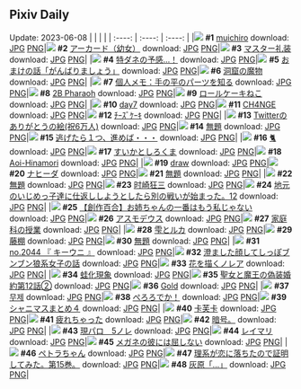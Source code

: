 ## Pixiv Daily
Update: 2023-06-08
|      |      |      |
| :----: | :----: | :----: |
|![](https://pixiv.microyu.workers.dev/c/240x480/img-master/img/2023/06/06/00/49/33/108764527_p0_master1200.jpg) **#1** [muichiro](https://www.pixiv.net/artworks/108764527) download: [JPG](https://pixiv.microyu.workers.dev/img-original/img/2023/06/06/00/49/33/108764527_p0.jpg) [PNG](https://pixiv.microyu.workers.dev/img-original/img/2023/06/06/00/49/33/108764527_p0.png)|![](https://pixiv.microyu.workers.dev/c/240x480/img-master/img/2023/06/06/00/00/40/108762775_p0_master1200.jpg) **#2** [アーカード（幼女）](https://www.pixiv.net/artworks/108762775) download: [JPG](https://pixiv.microyu.workers.dev/img-original/img/2023/06/06/00/00/40/108762775_p0.jpg) [PNG](https://pixiv.microyu.workers.dev/img-original/img/2023/06/06/00/00/40/108762775_p0.png)|![](https://pixiv.microyu.workers.dev/c/240x480/img-master/img/2023/06/06/06/00/09/108769067_p0_master1200.jpg) **#3** [マスター礼装](https://www.pixiv.net/artworks/108769067) download: [JPG](https://pixiv.microyu.workers.dev/img-original/img/2023/06/06/06/00/09/108769067_p0.jpg) [PNG](https://pixiv.microyu.workers.dev/img-original/img/2023/06/06/06/00/09/108769067_p0.png)|
|![](https://pixiv.microyu.workers.dev/c/240x480/img-master/img/2023/06/06/00/00/25/108762717_p0_master1200.jpg) **#4** [特ダネの予感…！](https://www.pixiv.net/artworks/108762717) download: [JPG](https://pixiv.microyu.workers.dev/img-original/img/2023/06/06/00/00/25/108762717_p0.jpg) [PNG](https://pixiv.microyu.workers.dev/img-original/img/2023/06/06/00/00/25/108762717_p0.png)|![](https://pixiv.microyu.workers.dev/c/240x480/img-master/img/2023/06/07/06/00/11/108796261_p0_master1200.jpg) **#5** [おまけの話「がんばりましょう」](https://www.pixiv.net/artworks/108796261) download: [JPG](https://pixiv.microyu.workers.dev/img-original/img/2023/06/07/06/00/11/108796261_p0.jpg) [PNG](https://pixiv.microyu.workers.dev/img-original/img/2023/06/07/06/00/11/108796261_p0.png)|![](https://pixiv.microyu.workers.dev/c/240x480/img-master/img/2023/06/07/07/30/01/108797352_p0_master1200.jpg) **#6** [洞窟の魔物](https://www.pixiv.net/artworks/108797352) download: [JPG](https://pixiv.microyu.workers.dev/img-original/img/2023/06/07/07/30/01/108797352_p0.jpg) [PNG](https://pixiv.microyu.workers.dev/img-original/img/2023/06/07/07/30/01/108797352_p0.png)|
|![](https://pixiv.microyu.workers.dev/c/240x480/img-master/img/2023/06/06/07/00/06/108769849_p0_master1200.jpg) **#7** [個人メモ：手の平のパーツを知る](https://www.pixiv.net/artworks/108769849) download: [JPG](https://pixiv.microyu.workers.dev/img-original/img/2023/06/06/07/00/06/108769849_p0.jpg) [PNG](https://pixiv.microyu.workers.dev/img-original/img/2023/06/06/07/00/06/108769849_p0.png)|![](https://pixiv.microyu.workers.dev/c/240x480/img-master/img/2023/06/06/02/13/13/108766404_p0_master1200.jpg) **#8** [2B Pharaoh](https://www.pixiv.net/artworks/108766404) download: [JPG](https://pixiv.microyu.workers.dev/img-original/img/2023/06/06/02/13/13/108766404_p0.jpg) [PNG](https://pixiv.microyu.workers.dev/img-original/img/2023/06/06/02/13/13/108766404_p0.png)|![](https://pixiv.microyu.workers.dev/c/240x480/img-master/img/2023/06/06/20/30/01/108783513_p0_master1200.jpg) **#9** [ロールケーキねこ](https://www.pixiv.net/artworks/108783513) download: [JPG](https://pixiv.microyu.workers.dev/img-original/img/2023/06/06/20/30/01/108783513_p0.jpg) [PNG](https://pixiv.microyu.workers.dev/img-original/img/2023/06/06/20/30/01/108783513_p0.png)|
|![](https://pixiv.microyu.workers.dev/c/240x480/img-master/img/2023/06/06/01/03/51/108764947_p0_master1200.jpg) **#10** [day7](https://www.pixiv.net/artworks/108764947) download: [JPG](https://pixiv.microyu.workers.dev/img-original/img/2023/06/06/01/03/51/108764947_p0.jpg) [PNG](https://pixiv.microyu.workers.dev/img-original/img/2023/06/06/01/03/51/108764947_p0.png)|![](https://pixiv.microyu.workers.dev/c/240x480/img-master/img/2023/06/06/00/01/48/108762912_p0_master1200.jpg) **#11** [CH4NGE](https://www.pixiv.net/artworks/108762912) download: [JPG](https://pixiv.microyu.workers.dev/img-original/img/2023/06/06/00/01/48/108762912_p0.jpg) [PNG](https://pixiv.microyu.workers.dev/img-original/img/2023/06/06/00/01/48/108762912_p0.png)|![](https://pixiv.microyu.workers.dev/c/240x480/img-master/img/2023/06/07/19/20/47/108808384_p0_master1200.jpg) **#12** [ﾁｰｽﾞｹｰｷ](https://www.pixiv.net/artworks/108808384) download: [JPG](https://pixiv.microyu.workers.dev/img-original/img/2023/06/07/19/20/47/108808384_p0.jpg) [PNG](https://pixiv.microyu.workers.dev/img-original/img/2023/06/07/19/20/47/108808384_p0.png)|
|![](https://pixiv.microyu.workers.dev/c/240x480/img-master/img/2023/06/07/17/31/20/108805836_p0_master1200.jpg) **#13** [Twitterのありがとうの絵(祝6万人)](https://www.pixiv.net/artworks/108805836) download: [JPG](https://pixiv.microyu.workers.dev/img-original/img/2023/06/07/17/31/20/108805836_p0.jpg) [PNG](https://pixiv.microyu.workers.dev/img-original/img/2023/06/07/17/31/20/108805836_p0.png)|![](https://pixiv.microyu.workers.dev/c/240x480/img-master/img/2023/06/07/19/02/39/108807949_p0_master1200.jpg) **#14** [無題](https://www.pixiv.net/artworks/108807949) download: [JPG](https://pixiv.microyu.workers.dev/img-original/img/2023/06/07/19/02/39/108807949_p0.jpg) [PNG](https://pixiv.microyu.workers.dev/img-original/img/2023/06/07/19/02/39/108807949_p0.png)|![](https://pixiv.microyu.workers.dev/c/240x480/img-master/img/2023/06/06/00/00/35/108762755_p0_master1200.jpg) **#15** [逃げたら１つ、進めば・・・](https://www.pixiv.net/artworks/108762755) download: [JPG](https://pixiv.microyu.workers.dev/img-original/img/2023/06/06/00/00/35/108762755_p0.jpg) [PNG](https://pixiv.microyu.workers.dev/img-original/img/2023/06/06/00/00/35/108762755_p0.png)|
|![](https://pixiv.microyu.workers.dev/c/240x480/img-master/img/2023/06/07/12/39/55/108801330_p0_master1200.jpg) **#16** [🐈](https://www.pixiv.net/artworks/108801330) download: [JPG](https://pixiv.microyu.workers.dev/img-original/img/2023/06/07/12/39/55/108801330_p0.jpg) [PNG](https://pixiv.microyu.workers.dev/img-original/img/2023/06/07/12/39/55/108801330_p0.png)|![](https://pixiv.microyu.workers.dev/c/240x480/img-master/img/2023/06/07/20/30/03/108810277_p0_master1200.jpg) **#17** [すいかとしろくま](https://www.pixiv.net/artworks/108810277) download: [JPG](https://pixiv.microyu.workers.dev/img-original/img/2023/06/07/20/30/03/108810277_p0.jpg) [PNG](https://pixiv.microyu.workers.dev/img-original/img/2023/06/07/20/30/03/108810277_p0.png)|![](https://pixiv.microyu.workers.dev/c/240x480/img-master/img/2023/06/06/00/23/54/108763784_p0_master1200.jpg) **#18** [Aoi-Hinamori](https://www.pixiv.net/artworks/108763784) download: [JPG](https://pixiv.microyu.workers.dev/img-original/img/2023/06/06/00/23/54/108763784_p0.jpg) [PNG](https://pixiv.microyu.workers.dev/img-original/img/2023/06/06/00/23/54/108763784_p0.png)|
|![](https://pixiv.microyu.workers.dev/c/240x480/img-master/img/2023/06/06/00/00/44/108762786_p0_master1200.jpg) **#19** [draw](https://www.pixiv.net/artworks/108762786) download: [JPG](https://pixiv.microyu.workers.dev/img-original/img/2023/06/06/00/00/44/108762786_p0.jpg) [PNG](https://pixiv.microyu.workers.dev/img-original/img/2023/06/06/00/00/44/108762786_p0.png)|![](https://pixiv.microyu.workers.dev/c/240x480/img-master/img/2023/06/07/00/44/25/108791902_p0_master1200.jpg) **#20** [ナヒーダ](https://www.pixiv.net/artworks/108791902) download: [JPG](https://pixiv.microyu.workers.dev/img-original/img/2023/06/07/00/44/25/108791902_p0.jpg) [PNG](https://pixiv.microyu.workers.dev/img-original/img/2023/06/07/00/44/25/108791902_p0.png)|![](https://pixiv.microyu.workers.dev/c/240x480/img-master/img/2023/06/07/16/00/05/108804277_p0_master1200.jpg) **#21** [無題](https://www.pixiv.net/artworks/108804277) download: [JPG](https://pixiv.microyu.workers.dev/img-original/img/2023/06/07/16/00/05/108804277_p0.jpg) [PNG](https://pixiv.microyu.workers.dev/img-original/img/2023/06/07/16/00/05/108804277_p0.png)|
|![](https://pixiv.microyu.workers.dev/c/240x480/img-master/img/2023/06/07/23/42/35/108816405_p0_master1200.jpg) **#22** [無題](https://www.pixiv.net/artworks/108816405) download: [JPG](https://pixiv.microyu.workers.dev/img-original/img/2023/06/07/23/42/35/108816405_p0.jpg) [PNG](https://pixiv.microyu.workers.dev/img-original/img/2023/06/07/23/42/35/108816405_p0.png)|![](https://pixiv.microyu.workers.dev/c/240x480/img-master/img/2023/06/06/19/39/11/108782048_p0_master1200.jpg) **#23** [时崎狂三](https://www.pixiv.net/artworks/108782048) download: [JPG](https://pixiv.microyu.workers.dev/img-original/img/2023/06/06/19/39/11/108782048_p0.jpg) [PNG](https://pixiv.microyu.workers.dev/img-original/img/2023/06/06/19/39/11/108782048_p0.png)|![](https://pixiv.microyu.workers.dev/c/240x480/img-master/img/2023/06/06/11/05/08/108772885_p0_master1200.jpg) **#24** [地元のいじめっ子達に仕返ししようとしたら別の戦いが始まった。12](https://www.pixiv.net/artworks/108772885) download: [JPG](https://pixiv.microyu.workers.dev/img-original/img/2023/06/06/11/05/08/108772885_p0.jpg) [PNG](https://pixiv.microyu.workers.dev/img-original/img/2023/06/06/11/05/08/108772885_p0.png)|
|![](https://pixiv.microyu.workers.dev/c/240x480/img-master/img/2023/06/07/18/02/45/108806589_p0_master1200.jpg) **#25** [【創作百合】お姉ちゃんの一番はもう私じゃない](https://www.pixiv.net/artworks/108806589) download: [JPG](https://pixiv.microyu.workers.dev/img-original/img/2023/06/07/18/02/45/108806589_p0.jpg) [PNG](https://pixiv.microyu.workers.dev/img-original/img/2023/06/07/18/02/45/108806589_p0.png)|![](https://pixiv.microyu.workers.dev/c/240x480/img-master/img/2023/06/06/19/59/32/108782556_p0_master1200.jpg) **#26** [アスモデウス](https://www.pixiv.net/artworks/108782556) download: [JPG](https://pixiv.microyu.workers.dev/img-original/img/2023/06/06/19/59/32/108782556_p0.jpg) [PNG](https://pixiv.microyu.workers.dev/img-original/img/2023/06/06/19/59/32/108782556_p0.png)|![](https://pixiv.microyu.workers.dev/c/240x480/img-master/img/2023/06/06/14/23/52/108775847_p0_master1200.jpg) **#27** [家庭科の授業](https://www.pixiv.net/artworks/108775847) download: [JPG](https://pixiv.microyu.workers.dev/img-original/img/2023/06/06/14/23/52/108775847_p0.jpg) [PNG](https://pixiv.microyu.workers.dev/img-original/img/2023/06/06/14/23/52/108775847_p0.png)|
|![](https://pixiv.microyu.workers.dev/c/240x480/img-master/img/2023/06/07/18/00/15/108806441_p0_master1200.jpg) **#28** [雫とルカ](https://www.pixiv.net/artworks/108806441) download: [JPG](https://pixiv.microyu.workers.dev/img-original/img/2023/06/07/18/00/15/108806441_p0.jpg) [PNG](https://pixiv.microyu.workers.dev/img-original/img/2023/06/07/18/00/15/108806441_p0.png)|![](https://pixiv.microyu.workers.dev/c/240x480/img-master/img/2023/06/07/00/00/04/108790291_p0_master1200.jpg) **#29** [藤棚](https://www.pixiv.net/artworks/108790291) download: [JPG](https://pixiv.microyu.workers.dev/img-original/img/2023/06/07/00/00/04/108790291_p0.jpg) [PNG](https://pixiv.microyu.workers.dev/img-original/img/2023/06/07/00/00/04/108790291_p0.png)|![](https://pixiv.microyu.workers.dev/c/240x480/img-master/img/2023/06/07/12/06/37/108800855_p0_master1200.jpg) **#30** [無題](https://www.pixiv.net/artworks/108800855) download: [JPG](https://pixiv.microyu.workers.dev/img-original/img/2023/06/07/12/06/37/108800855_p0.jpg) [PNG](https://pixiv.microyu.workers.dev/img-original/img/2023/06/07/12/06/37/108800855_p0.png)|
|![](https://pixiv.microyu.workers.dev/c/240x480/img-master/img/2023/06/06/12/19/49/108774006_p0_master1200.jpg) **#31** [no.2044 『 キーウニ 』](https://www.pixiv.net/artworks/108774006) download: [JPG](https://pixiv.microyu.workers.dev/img-original/img/2023/06/06/12/19/49/108774006_p0.jpg) [PNG](https://pixiv.microyu.workers.dev/img-original/img/2023/06/06/12/19/49/108774006_p0.png)|![](https://pixiv.microyu.workers.dev/c/240x480/img-master/img/2023/06/06/19/10/09/108781317_p0_master1200.jpg) **#32** [澄ました顔してしっぽブンブン狼系女子の話](https://www.pixiv.net/artworks/108781317) download: [JPG](https://pixiv.microyu.workers.dev/img-original/img/2023/06/06/19/10/09/108781317_p0.jpg) [PNG](https://pixiv.microyu.workers.dev/img-original/img/2023/06/06/19/10/09/108781317_p0.png)|![](https://pixiv.microyu.workers.dev/c/240x480/img-master/img/2023/06/06/00/22/55/108763750_p0_master1200.jpg) **#33** [花を描くノレア](https://www.pixiv.net/artworks/108763750) download: [JPG](https://pixiv.microyu.workers.dev/img-original/img/2023/06/06/00/22/55/108763750_p0.jpg) [PNG](https://pixiv.microyu.workers.dev/img-original/img/2023/06/06/00/22/55/108763750_p0.png)|
|![](https://pixiv.microyu.workers.dev/c/240x480/img-master/img/2023/06/07/18/12/04/108806787_p0_master1200.jpg) **#34** [蛙化現象](https://www.pixiv.net/artworks/108806787) download: [JPG](https://pixiv.microyu.workers.dev/img-original/img/2023/06/07/18/12/04/108806787_p0.jpg) [PNG](https://pixiv.microyu.workers.dev/img-original/img/2023/06/07/18/12/04/108806787_p0.png)|![](https://pixiv.microyu.workers.dev/c/240x480/img-master/img/2023/06/07/18/00/36/108806490_p0_master1200.jpg) **#35** [聖女と魔王の偽装婚約第12話②](https://www.pixiv.net/artworks/108806490) download: [JPG](https://pixiv.microyu.workers.dev/img-original/img/2023/06/07/18/00/36/108806490_p0.jpg) [PNG](https://pixiv.microyu.workers.dev/img-original/img/2023/06/07/18/00/36/108806490_p0.png)|![](https://pixiv.microyu.workers.dev/c/240x480/img-master/img/2023/06/06/02/07/59/108766324_p0_master1200.jpg) **#36** [Gold](https://www.pixiv.net/artworks/108766324) download: [JPG](https://pixiv.microyu.workers.dev/img-original/img/2023/06/06/02/07/59/108766324_p0.jpg) [PNG](https://pixiv.microyu.workers.dev/img-original/img/2023/06/06/02/07/59/108766324_p0.png)|
|![](https://pixiv.microyu.workers.dev/c/240x480/img-master/img/2023/06/06/05/29/33/108768722_p0_master1200.jpg) **#37** [무제](https://www.pixiv.net/artworks/108768722) download: [JPG](https://pixiv.microyu.workers.dev/img-original/img/2023/06/06/05/29/33/108768722_p0.jpg) [PNG](https://pixiv.microyu.workers.dev/img-original/img/2023/06/06/05/29/33/108768722_p0.png)|![](https://pixiv.microyu.workers.dev/c/240x480/img-master/img/2023/06/06/16/07/42/108777448_p0_master1200.jpg) **#38** [ぺろろでか！](https://www.pixiv.net/artworks/108777448) download: [JPG](https://pixiv.microyu.workers.dev/img-original/img/2023/06/06/16/07/42/108777448_p0.jpg) [PNG](https://pixiv.microyu.workers.dev/img-original/img/2023/06/06/16/07/42/108777448_p0.png)|![](https://pixiv.microyu.workers.dev/c/240x480/img-master/img/2023/06/07/11/42/36/108800448_p0_master1200.jpg) **#39** [シャニマスまとめ４](https://www.pixiv.net/artworks/108800448) download: [JPG](https://pixiv.microyu.workers.dev/img-original/img/2023/06/07/11/42/36/108800448_p0.jpg) [PNG](https://pixiv.microyu.workers.dev/img-original/img/2023/06/07/11/42/36/108800448_p0.png)|
|![](https://pixiv.microyu.workers.dev/c/240x480/img-master/img/2023/06/06/12/53/31/108774555_p0_master1200.jpg) **#40** [卡芙卡](https://www.pixiv.net/artworks/108774555) download: [JPG](https://pixiv.microyu.workers.dev/img-original/img/2023/06/06/12/53/31/108774555_p0.jpg) [PNG](https://pixiv.microyu.workers.dev/img-original/img/2023/06/06/12/53/31/108774555_p0.png)|![](https://pixiv.microyu.workers.dev/c/240x480/img-master/img/2023/06/07/12/00/16/108800728_p0_master1200.jpg) **#41** [疲れちゃった](https://www.pixiv.net/artworks/108800728) download: [JPG](https://pixiv.microyu.workers.dev/img-original/img/2023/06/07/12/00/16/108800728_p0.jpg) [PNG](https://pixiv.microyu.workers.dev/img-original/img/2023/06/07/12/00/16/108800728_p0.png)|![](https://pixiv.microyu.workers.dev/c/240x480/img-master/img/2023/06/07/12/17/31/108800408_p0_master1200.jpg) **#42** [暗号。](https://www.pixiv.net/artworks/108800408) download: [JPG](https://pixiv.microyu.workers.dev/img-original/img/2023/06/07/12/17/31/108800408_p0.jpg) [PNG](https://pixiv.microyu.workers.dev/img-original/img/2023/06/07/12/17/31/108800408_p0.png)|
|![](https://pixiv.microyu.workers.dev/c/240x480/img-master/img/2023/06/06/22/53/58/108788089_p0_master1200.jpg) **#43** [現パロ　5ノレ](https://www.pixiv.net/artworks/108788089) download: [JPG](https://pixiv.microyu.workers.dev/img-original/img/2023/06/06/22/53/58/108788089_p0.jpg) [PNG](https://pixiv.microyu.workers.dev/img-original/img/2023/06/06/22/53/58/108788089_p0.png)|![](https://pixiv.microyu.workers.dev/c/240x480/img-master/img/2023/06/06/00/14/20/108763451_p0_master1200.jpg) **#44** [レイマリ](https://www.pixiv.net/artworks/108763451) download: [JPG](https://pixiv.microyu.workers.dev/img-original/img/2023/06/06/00/14/20/108763451_p0.jpg) [PNG](https://pixiv.microyu.workers.dev/img-original/img/2023/06/06/00/14/20/108763451_p0.png)|![](https://pixiv.microyu.workers.dev/c/240x480/img-master/img/2023/06/06/18/26/48/108780188_p0_master1200.jpg) **#45** [メガネの彼には屈しない](https://www.pixiv.net/artworks/108780188) download: [JPG](https://pixiv.microyu.workers.dev/img-original/img/2023/06/06/18/26/48/108780188_p0.jpg) [PNG](https://pixiv.microyu.workers.dev/img-original/img/2023/06/06/18/26/48/108780188_p0.png)|
|![](https://pixiv.microyu.workers.dev/c/240x480/img-master/img/2023/06/06/00/58/40/108764776_p0_master1200.jpg) **#46** [ペトラちゃん](https://www.pixiv.net/artworks/108764776) download: [JPG](https://pixiv.microyu.workers.dev/img-original/img/2023/06/06/00/58/40/108764776_p0.jpg) [PNG](https://pixiv.microyu.workers.dev/img-original/img/2023/06/06/00/58/40/108764776_p0.png)|![](https://pixiv.microyu.workers.dev/c/240x480/img-master/img/2023/06/07/19/37/00/108808795_p0_master1200.jpg) **#47** [理系が恋に落ちたので証明してみた。第15巻。](https://www.pixiv.net/artworks/108808795) download: [JPG](https://pixiv.microyu.workers.dev/img-original/img/2023/06/07/19/37/00/108808795_p0.jpg) [PNG](https://pixiv.microyu.workers.dev/img-original/img/2023/06/07/19/37/00/108808795_p0.png)|![](https://pixiv.microyu.workers.dev/c/240x480/img-master/img/2023/06/07/15/17/47/108803585_p0_master1200.jpg) **#48** [灰原「…」](https://www.pixiv.net/artworks/108803585) download: [JPG](https://pixiv.microyu.workers.dev/img-original/img/2023/06/07/15/17/47/108803585_p0.jpg) [PNG](https://pixiv.microyu.workers.dev/img-original/img/2023/06/07/15/17/47/108803585_p0.png)|
